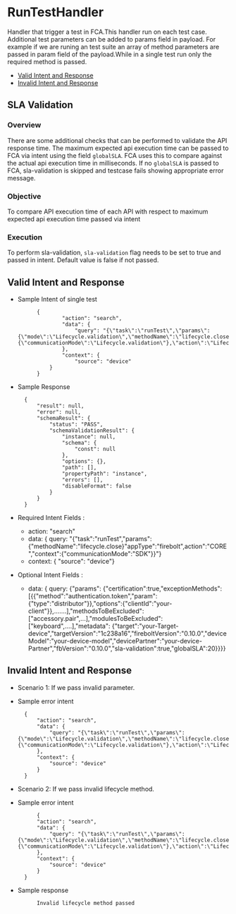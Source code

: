 # RunTestHandler 

Handler that trigger a test in FCA.This handler run on each test case. Additional test parameters can be added to params field in payload.
For example if we are runing an test suite an array of method parameters are passed in param field of the payload.While in a single test run only the required method is passed.

* [Valid Intent and Response](#valid-intent-and-response)
* [Invalid Intent and Response](#invalid-intent-and-response)

## SLA Validation

### Overview

There are some additional checks that can be performed to validate the API response time. The maximum expected api execution time can be passed to FCA via intent using the field `globalSLA`. FCA uses this to compare against the actual api execution time in milliseconds. If no `globalSLA` is passed to FCA, sla-validation is skipped and testcase fails showing appropriate error message.

### Objective

To compare API execution time of each API with respect to maximum expected api execution time passed via intent

### Execution

To perform sla-validation, `sla-validation` flag needs to be set to true and passed in intent. Default value is false if not passed.

## Valid Intent and Response

- Sample Intent of single test

            {
                    "action": "search",
                    "data": {
                        "query": "{\"task\":\"runTest\",\"params\":{\"mode\":\"Lifecycle.validation\",\"methodName\":\"lifecycle.close\",\"methodParams\":\"userExit\"},\"context\":{\"communicationMode\":\"Lifecycle.validation\"},\"action\":\"Lifecycle.validation\",\"appType\":\"firebolt\"}"
                    },
                    "context": {
                        "source": "device"
                }
            }

- Sample Response

        {
            "result": null,
            "error": null,
            "schemaResult": {
                "status": "PASS",
                "schemaValidationResult": {
                    "instance": null,
                    "schema": {
                        "const": null
                    },
                    "options": {},
                    "path": [],
                    "propertyPath": "instance",
                    "errors": [],
                    "disableFormat": false
                }
            }
        }



- Required Intent Fields : 
    - action: "search"
    - data: { query: "{"task":"runTest","params":{"methodName":"lifecycle.close}"appType":"firebolt",action":"CORE","context":{"communicationMode":"SDK"}}"}
    - context: { "source": "device"}

- Optional Intent Fields :
    - data: { query: {"params": {"certification":true,"exceptionMethods": [{{"method":"authentication.token","param":{"type":"distributor"}},"options":{"clientId":"your-client"}},.......],"methodsToBeExcluded":["accessory.pair",...],"modulesToBeExcluded":["keyboard",....],"metadata": {"target":"your-Target-device","targetVersion":"1c238a16","fireboltVersion":"0.10.0","deviceModel":"your-device-model","devicePartner":"your-device-Partner","fbVersion":"0.10.0","sla-validation":true,"globalSLA":20}}}}

## Invalid Intent and Response

- Scenario 1: If we pass invalid parameter.
- Sample error intent 

        {
            "action": "search",
            "data": {
                "query": "{\"task\":\"runTest\",\"params\":{\"mode\":\"Lifecycle.validation\",\"methodName\":\"lifecycle.close\",\"methodParams\":\"error\"},\"context\":{\"communicationMode\":\"Lifecycle.validation\"},\"action\":\"Lifecycle.validation\",\"appType\":\"firebolt\"}"
            },
            "context": {
                "source": "device"
            }
        }

- Scenario 2: If we pass invalid lifecycle method.
- Sample error intent 

            {
            "action": "search",
            "data": {
                "query": "{\"task\":\"runTest\",\"params\":{\"mode\":\"Lifecycle.validation\",\"methodName\":\"lifecycle.close\",\"methodParams\":\"userExit\"},\"context\":{\"communicationMode\":\"Lifecycle.validation\"},\"action\":\"Lifecycle.validation\",\"appType\":\"firebolt\"}"
            },
            "context": {
                "source": "device"
            }
        }

- Sample response

            Invalid lifecycle method passed

